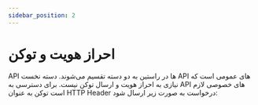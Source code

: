 ```yaml
---
sidebar_position: 2
---
```


#   احراز هویت و توکن

API ها در راستین به دو دسته تقسیم می‌شوند. دسته نخست API های عمومی است که نیازی به احراز هویت و ارسال توکن نیست. برای دسترسی به API های خصوصی لازم است توکن به عنوان HTTP Header درخواست به صورت زیر ارسال شود:


